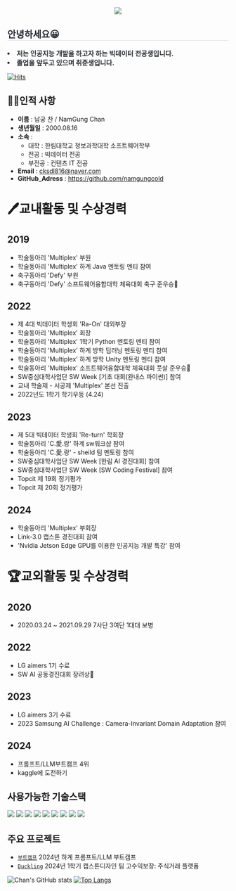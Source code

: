 <div align= "center">
    <img src="https://capsule-render.vercel.app/api?type=waving&color=c582c9&height=180&text=Hello!!👋👋%20%20I`m%20Chan&animation=&fontColor=ffffff&fontSize=60" />
    </div>
    <div style="text-align: left;">
    <h2 style="border-bottom: 1px solid #d8dee4; color: #282d33;"> 안녕하세요😀 </h2>  
    <div style="font-weight: 700; font-size: 15px; text-align: left; color: #282d33;"> <li> 저는 인공지능 개발을 하고자 하는 빅데이터 전공생입니다.</li><li> 졸업을 앞두고 있으며 취준생입니다. </div> 
    </div>
    
[![Hits](https://hits.seeyoufarm.com/api/count/incr/badge.svg?url=https%3A%2F%2Fgithub.com%2Fnamgungcold&count_bg=%23BA55BC&title_bg=%23555555&icon=&icon_color=%23E7E7E7&title=view&edge_flat=false)](https://hits.seeyoufarm.com)   
## 🧑‍🎓인적&nbsp;사항
- **이름** : 남궁 찬 / NamGung Chan <br>
- **생년월일** : 2000.08.16<br>
- **소속** : <br>
  - 대학 : 한림대학교 정보과학대학 소프트웨어학부<br>
  - 전공 : 빅데이터 전공 <br>
  - 부전공 : 컨텐츠 IT 전공 <br>
- **Email** : cksdl816@naver.com
- **GitHub_Adress** : https://github.com/namgungcold


# 🖊교내활동 및 수상경력
## 2019
- 학술동아리 'Multiplex' 부원
- 학술동아리 'Multiplex' 하계 Java 멘토링 멘티 참여
- 축구동아리 'Defy' 부원
- 축구동아리 'Defy' 소프트웨어융합대학 체육대회 축구 준우승🥈
   
## 2022
- 제 4대 빅데이터 학생회 'Ra-On' 대외부장
- 학술동아리 'Multiplex' 회장
- 학술동아리 'Multiplex' 1학기 Python 멘토링 멘티 참여
- 학술동아리 'Multiplex' 하계 방학 딥러닝 멘토링 멘티 참여
- 학술동아리 'Multiplex' 하계 방학 Unity 멘토링 멘티 참여
- 학술동아리 'Multiplex' 소프트웨어융합대학 체육대회 풋살 준우승🥈
- SW중심대학사업단 SW Week [기초 대회(완내스 파이썬)] 참여
- 교내 학술제 - 서공제 'Multiplex' 본선 진출
- 2022년도 1학기 학기우등 (4.24)

## 2023
- 제 5대 빅데이터 학생회 'Re-turn' 학회장
- 학술동아리 'C.愛.랑' 하계 sw워크샵 참여
- 학술동아리 'C.愛.랑' - sheild 팀 멘토링 참여
- SW중심대학사업단 SW Week [한림 AI 경진대회] 참여
- SW중심대학사업단 SW Week [SW Coding Festival] 참여
- Topcit 제 19회 정기평가
- Topcit 제 20회 정기평가

## 2024
- 학술동아리 'Multiplex' 부회장
- Link-3.0 캡스톤 경진대회 참여
- 'Nvidia Jetson Edge GPU를 이용한 인공지능 개발 특강' 참여

# 🏆교외활동 및 수상경력
## 2020
- 2020.03.24 ~ 2021.09.29 7사단 3여단 1대대 보병

## 2022
- LG aimers 1기 수료
- SW AI 공동경진대회 장려상🥉

## 2023
- LG aimers 3기 수료
- 2023 Samsung AI Challenge : Camera-Invariant Domain Adaptation 참여

## 2024
- 프롬프트/LLM부트캠프 4위
- kaggle에 도전하기

## 사용가능한 기술스택
<p>
<img src="https://img.shields.io/badge/C-A8B9CC?logo=C&logoColor=white"/>
<img src="https://img.shields.io/badge/C++-00599C?logo=cplusplus&logoColor=white"/>
<img src="https://img.shields.io/badge/JAVA-007396?logo=java&logoColor=white"/>
<img src="https://img.shields.io/badge/Python-3776AB?logo=python&logoColor=white"/>
<img src="https://img.shields.io/badge/JavaScript-F7DF1E?logo=javascript&logoColor=white"/>
<img src="https://img.shields.io/badge/Unity-000000?logo=unity&logoColor=white"/>
<img src="https://img.shields.io/badge/Anaconda-44A833?logo=anaconda&logoColor=white"/>
<img src="https://img.shields.io/badge/Jupyter-F37626?logo=jupyter&logoColor=white"/>
<img src="https://img.shields.io/badge/PyTorch-EE4C2C?logo=pytorch&logoColor=white"/>
</p>

## 주요 프로젝트
- [`부트캠프`](https://github.com/namgungcold/LLM-Bootcamp-project_4) 2024년 하계 프롬프트/LLM 부트캠프 
- [`Duckling`](https://github.com/high-profit-guaranteed) 2024년 1학기 캡스톤디자인 팀 고수익보장: 주식거래 플랫폼

![Chan's GitHub stats](https://github-readme-stats.vercel.app/api?username=namgungcold&show_icons=true&theme=transparent)
[![Top Langs](https://github-readme-stats.vercel.app/api/top-langs/?username=namgungcold&langs_count=10&layout=compact&theme=dark)](https://github.com/jogilsang/jogilsang)﻿
